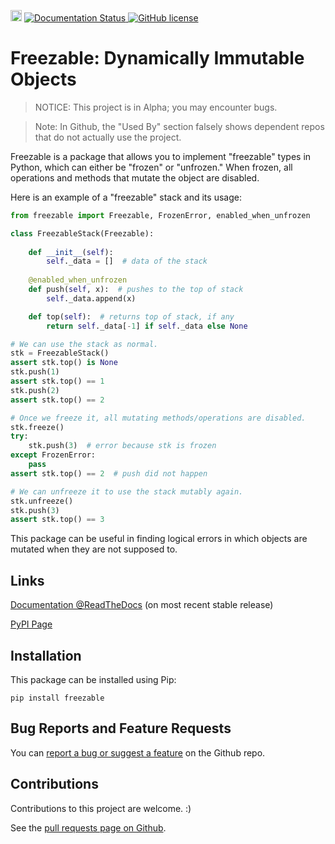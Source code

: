 <a href="https://badge.fury.io/py/freezable"><img src="https://badge.fury.io/py/freezable.svg" alt="PyPI version" height="18"></a>
<a href='https://python-freezable.readthedocs.io/en/stable/?badge=stable'>
    <img src='https://readthedocs.org/projects/python-freezable/badge/?version=stable' alt='Documentation Status' />
</a>
<a href="https://github.com/ederic-oytas/python-freezable/blob/main/LICENSE"><img alt="GitHub license" src="https://img.shields.io/github/license/ederic-oytas/python-freezable"></a>

# Freezable: Dynamically Immutable Objects

> NOTICE: This project is in Alpha; you may encounter bugs.

> Note: In Github, the "Used By" section falsely shows
> dependent repos that do not actually use the project.
  
Freezable is a package that allows you to implement "freezable" types in
Python, which can either be "frozen" or "unfrozen." When frozen, all operations
and methods that mutate the object are disabled.

Here is an example of a "freezable" stack and its usage:
```python
from freezable import Freezable, FrozenError, enabled_when_unfrozen

class FreezableStack(Freezable):
    
    def __init__(self):
        self._data = []  # data of the stack
    
    @enabled_when_unfrozen
    def push(self, x):  # pushes to the top of stack
        self._data.append(x)

    def top(self):  # returns top of stack, if any
        return self._data[-1] if self._data else None

# We can use the stack as normal.
stk = FreezableStack()
assert stk.top() is None
stk.push(1)
assert stk.top() == 1
stk.push(2)
assert stk.top() == 2

# Once we freeze it, all mutating methods/operations are disabled.
stk.freeze()
try:
    stk.push(3)  # error because stk is frozen
except FrozenError:
    pass
assert stk.top() == 2  # push did not happen

# We can unfreeze it to use the stack mutably again.
stk.unfreeze()
stk.push(3)
assert stk.top() == 3
```

This package can be useful in finding logical errors in which objects are
mutated when they are not supposed to.

## Links

[Documentation @ReadTheDocs][docs-stable]
(on most recent stable release)

[PyPI Page][pypi]

## Installation

This package can be installed using Pip:
```
pip install freezable
```

## Bug Reports and Feature Requests

You can [report a bug or suggest a feature][issues] on the Github repo.

## Contributions

Contributions to this project are welcome. :)

See the [pull requests page on Github][pulls].

[docs-stable]: https://python-freezable.readthedocs.io/en/stable
[pypi]: https://pypi.org/project/freezable/
[issues]: https://github.com/ederic-oytas/python-freezable/issues/new/choose
[pulls]: https://github.com/ederic-oytas/python-freezable/pulls
